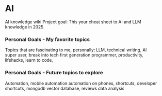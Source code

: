 # AI
AI knowledge wiki
Project goal: This your cheat sheet to AI and LLM knowledge in 2025.

### Personal Goals - My favorite topics
Topics that are fascinating to me, personally: LLM, technical writing, AI super user, break into tech first generation programmer, productivity, lifehacks, learn to code,

### Personal Goals - Future topics to explore
Automation, mobile automation automation on phones, shortcuts, developer shortcuts, mongodb vector database, reviews data analysis
